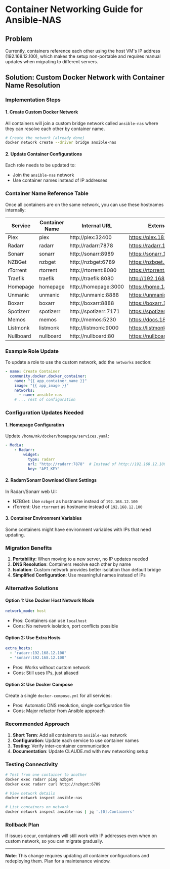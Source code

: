 # Container Networking Guide for Ansible-NAS

## Problem
Currently, containers reference each other using the host VM's IP address (192.168.12.100), which makes the setup non-portable and requires manual updates when migrating to different servers.

## Solution: Custom Docker Network with Container Name Resolution

### Implementation Steps

#### 1. Create Custom Docker Network
All containers will join a custom bridge network called `ansible-nas` where they can resolve each other by container name.

```bash
# Create the network (already done)
docker network create --driver bridge ansible-nas
```

#### 2. Update Container Configurations
Each role needs to be updated to:
- Join the `ansible-nas` network
- Use container names instead of IP addresses

### Container Name Reference Table

Once all containers are on the same network, you can use these hostnames internally:

| Service | Container Name | Internal URL | External URL |
|---------|---------------|--------------|--------------|
| Plex | plex | http://plex:32400 | https://plex.1815.space |
| Radarr | radarr | http://radarr:7878 | https://radarr.1815.space |
| Sonarr | sonarr | http://sonarr:8989 | https://sonarr.1815.space |
| NZBGet | nzbget | http://nzbget:6789 | https://nzbget.1815.space |
| rTorrent | rtorrent | http://rtorrent:8080 | https://rtorrent.1815.space |
| Traefik | traefik | http://traefik:8080 | http://192.168.12.100:8083 |
| Homepage | homepage | http://homepage:3000 | https://home.1815.space |
| Unmanic | unmanic | http://unmanic:8888 | https://unmanic.1815.space |
| Boxarr | boxarr | http://boxarr:8888 | https://boxarr.1815.space |
| Spotizerr | spotizerr | http://spotizerr:7171 | https://spotizerr.1815.space |
| Memos | memos | http://memos:5230 | https://docs.1815.space |
| Listmonk | listmonk | http://listmonk:9000 | https://listmonk.1815.space |
| Nullboard | nullboard | http://nullboard:80 | https://nullboard.1815.space |

### Example Role Update

To update a role to use the custom network, add the `networks` section:

```yaml
- name: Create Container
  community.docker.docker_container:
    name: "{{ app_container_name }}"
    image: "{{ app_image }}"
    networks:
      - name: ansible-nas
    # ... rest of configuration
```

### Configuration Updates Needed

#### 1. Homepage Configuration
Update `/home/mk/docker/homepage/services.yaml`:
```yaml
- Media:
    - Radarr:
        widget:
          type: radarr
          url: "http://radarr:7878"  # Instead of http://192.168.12.100:7878
          key: "API_KEY"
```

#### 2. Radarr/Sonarr Download Client Settings
In Radarr/Sonarr web UI:
- NZBGet: Use `nzbget` as hostname instead of `192.168.12.100`
- rTorrent: Use `rtorrent` as hostname instead of `192.168.12.100`

#### 3. Container Environment Variables
Some containers might have environment variables with IPs that need updating.

### Migration Benefits

1. **Portability**: When moving to a new server, no IP updates needed
2. **DNS Resolution**: Containers resolve each other by name
3. **Isolation**: Custom network provides better isolation than default bridge
4. **Simplified Configuration**: Use meaningful names instead of IPs

### Alternative Solutions

#### Option 1: Use Docker Host Network Mode
```yaml
network_mode: host
```
- Pros: Containers can use `localhost`
- Cons: No network isolation, port conflicts possible

#### Option 2: Use Extra Hosts
```yaml
extra_hosts:
  - "radarr:192.168.12.100"
  - "sonarr:192.168.12.100"
```
- Pros: Works without custom network
- Cons: Still uses IPs, just aliased

#### Option 3: Use Docker Compose
Create a single `docker-compose.yml` for all services:
- Pros: Automatic DNS resolution, single configuration file
- Cons: Major refactor from Ansible approach

### Recommended Approach

1. **Short Term**: Add all containers to `ansible-nas` network
2. **Configuration**: Update each service to use container names
3. **Testing**: Verify inter-container communication
4. **Documentation**: Update CLAUDE.md with new networking setup

### Testing Connectivity

```bash
# Test from one container to another
docker exec radarr ping nzbget
docker exec radarr curl http://nzbget:6789

# View network details
docker network inspect ansible-nas

# List containers on network
docker network inspect ansible-nas | jq '.[0].Containers'
```

### Rollback Plan

If issues occur, containers will still work with IP addresses even when on custom network, so you can migrate gradually.

---
**Note**: This change requires updating all container configurations and redeploying them. Plan for a maintenance window.